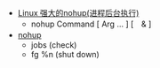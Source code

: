  - [Linux 强大的nohup(进程后台执行)](http://bestchenwu.iteye.com/blog/1073565)
    - nohup Command [ Arg ... ] [　& ] 
 - [nohup](http://www.360doc.com/content/12/0907/17/706976_234864533.shtml)　
    - jobs (check)
    - fg %n (shut down)
